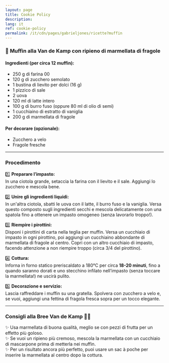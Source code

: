 ```yaml
---
layout: page
title: Cookie Policy
description:
lang: it
ref: cookie-policy
permalink: /it/cdn/pages/gabrieljones/ricette?muffin
---
```

### 🧁 **Muffin alla Van de Kamp con ripieno di marmellata di fragole**  

#### **Ingredienti** (per circa 12 muffin):  
- 250 g di farina 00  
- 120 g di zucchero semolato  
- 1 bustina di lievito per dolci (16 g)  
- 1 pizzico di sale  
- 2 uova  
- 120 ml di latte intero  
- 100 g di burro fuso (oppure 80 ml di olio di semi)  
- 1 cucchiaino di estratto di vaniglia  
- 200 g di marmellata di fragole  

#### **Per decorare (opzionale):**  
- Zucchero a velo  
- Fragole fresche  

---

### **Procedimento**  

1️⃣ **Preparare l’impasto:**  
In una ciotola grande, setaccia la farina con il lievito e il sale. Aggiungi lo zucchero e mescola bene.  

2️⃣ **Unire gli ingredienti liquidi:**  
In un'altra ciotola, sbatti le uova con il latte, il burro fuso e la vaniglia. Versa questo composto sugli ingredienti secchi e mescola delicatamente con una spatola fino a ottenere un impasto omogeneo (senza lavorarlo troppo!).  

3️⃣ **Riempire i pirottini:**  
Disponi i pirottini di carta nella teglia per muffin. Versa un cucchiaio di impasto in ogni pirottino, poi aggiungi un cucchiaino abbondante di marmellata di fragole al centro. Copri con un altro cucchiaio di impasto, facendo attenzione a non riempire troppo (circa 3/4 del pirottino).  

4️⃣ **Cottura:**  
Inforna in forno statico preriscaldato a 180°C per circa **18-20 minuti**, fino a quando saranno dorati e uno stecchino infilato nell’impasto (senza toccare la marmellata!) ne uscirà pulito.  

5️⃣ **Decorazione e servizio:**  
Lascia raffreddare i muffin su una gratella. Spolvera con zucchero a velo e, se vuoi, aggiungi una fettina di fragola fresca sopra per un tocco elegante.  

---

### **Consigli alla Bree Van de Kamp 💁‍♀️**  
✨ Usa marmellata di buona qualità, meglio se con pezzi di frutta per un effetto più goloso.  
✨ Se vuoi un ripieno più cremoso, mescola la marmellata con un cucchiaio di mascarpone prima di metterla nei muffin.  
✨ Per un risultato ancora più perfetto, puoi usare un sac à poche per inserire la marmellata al centro dopo la cottura.  
